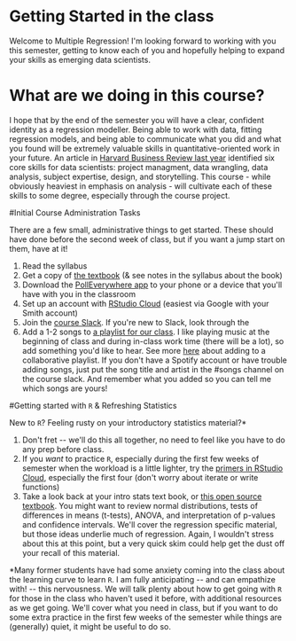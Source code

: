 # Getting Started in the class


Welcome to Multiple Regression!  I'm looking forward to working with you this semester, getting to know each of you and hopefully helping to expand your skills as emerging data scientists. 

# What are we doing in this course?
I hope that by the end of the semester you will have a clear, confident identity as a regression modeller. Being able to work with data, fitting regression models, and being able to communicate what you did and what you found will be extremely valuable skills in quantitative-oriented work in your future. An article in [Harvard Business Review last year](https://hbr.org/2019/01/data-science-and-the-art-of-persuasion) identified six core skills for data scientists: project managment, data wrangling, data analysis, subject expertise, design, and storytelling. This course - while obviously heaviest in emphasis on analysis - will cultivate each of these skills to some degree, especially through the course project.

#Initial Course Administration Tasks

There are a few small, administrative things to get started. These should have done before the second week of class, but if you want a jump start on them, have at it!

1. Read the syllabus
1. Get a copy of [the textbook](https://www.amazon.com/STAT2-Modeling-Regression-Ann-Cannon-ebook-dp-B07K6Y99J3/dp/B07K6Y99J3/ref=mt_kindle?_encoding=UTF8&me=&qid=1579815019) (& see notes in the syllabus about the book)
1. Download the [PollEverywhere app](https://www.polleverywhere.com/mobile) to your phone or a device that you'll have with you in the classroom
1. Set up an account with [RStudio Cloud](https://rstudio.cloud/) (easiest via Google with your Smith account)
1. Join the [course Slack](https://join.slack.com/t/sds291-spring2020/shared_invite/enQtODc2NzU0MTU5MjAxLTFmZmU2OTc5OTIzMDU5MzU5ZTEzNjZkMDllYmRlYmQ4NzI2ZTM4Y2Y2N2M2MWRjY2ZjMDVlMGRjN2JmZjdiZWY). If you're new to Slack, look through the 
1. Add a 1-2 songs to [a playlist for our class](https://open.spotify.com/playlist/70l14LCdw5XOAyk1RHeuAO?si=Enp-jrtiSeKWhU4XYueiqg). I like playing music at the beginning of class and during in-class work time (there will be a lot), so add something you'd like to hear. See more [here](https://support.spotify.com/us/article/create-playlists-with-your-friends/) about adding to a collaborative playlist. If you don't have a Spotify account or have trouble adding songs, just put the song title and artist in the \#songs channel on the course slack. And remember what you added so you can tell me which songs are yours!

#Getting started with `R` & Refreshing Statistics

New to `R`? Feeling rusty on your introductory statistics material?*

1. Don't fret -- we'll do this all together, no need to feel like you have to do any prep before class.
1. If you _want_ to practice `R`, especially during the first few weeks of semester when the workload is a little lighter, try the [primers in RStudio Cloud](https://rstudio.cloud/learn/primers), especially the first four (don't worry about iterate or write functions)
1. Take a look back at your intro stats text book, or [this open source textbook](https://drive.google.com/file/d/0B-DHaDEbiOGkRHNndUlBaHVmaGM/edit). You might want to review normal distributions, tests of differences in means (t-tests), ANOVA, and interpretation of p-values and confidence intervals. We'll cover the regression specific material, but those ideas underlie much of regression. Again, I wouldn't stress about this at this point, but a very quick skim could help get the dust off your recall of this material.

*Many former students have had some anxiety coming into the class about the learning curve to learn `R`. I am fully anticipating -- and can empathize with! -- this nervousness. We will talk plenty about how to get going with `R` for those in the class who haven't used it before, with additional resources as we get going. We'll cover what you need in class, but if you want to do some extra practice in the first few weeks of the semester while things are (generally) quiet, it might be useful to do so.

